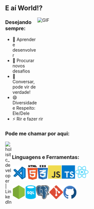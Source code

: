 ## E aí World!?

 <img align="right" alt="GIF" src="https://cdn.dribbble.com/users/1292677/screenshots/6139167/avento.gif" width="400" height="300" />

### Desejando sempre:

- 🌱 Aprender e desenvolver
- 👯 Procurar novos desafios
- 💬 Conversar, pode vir de verdade!
- 😄 Diversidade e Respeito: Ele/Dele
- ⚡ Rir e fazer rir

### Pode me chamar por aqui:

[<img align="left" alt="holisitc_developer | LinkedIn" width="22px" src="https://cdn.jsdelivr.net/npm/simple-icons@v3/icons/linkedin.svg" />][linkedin]

<br />

### Linguagens e Ferramentas:

<img align="left" alt="Visual Studio Code" width="50px" src="./assets/visual-studio-code.svg" />

<img align="left" alt="HTML5" width="33px" src="./assets/html5.svg" />
<!--Html5 Icon by Maninder Kaur on Iconscout-->

<img align="left" alt="CSS3" width="33px" src="./assets/css3.svg" />
<!--Css3 Icon by Maninder Kaur on Iconscout-->

<img align="left" alt="Javascript" width="44px" src="./assets/javascript.svg" />
<!--Javascript Icon by Icon Mafia on Iconscout-->

<img align="left" alt="Typescript" width="44px" src="./assets/typescript.svg" />
<!--Typescript Icon by Icon Mafia on Iconscout-->

<img align="left" alt="React" width="44px" src="./assets/react.svg" /><br><br><br>

<!--Typescript Icon by Icon Mafia on Iconscout-->

<img align="left" alt="Nodejs" width="44px" src="./assets/nodejs.svg" />
<!--Node Dot Js Icon by Icon 54 on Iconscout-->

<img align="left" alt="SQL" width="33px" src="./assets/sql-database-generic.svg" />
<!--SQL database generic Icon from Azure Vector Icons pack on Iconduck-->

<img align="left" alt="Postgresql" width="44px" src="./assets/postgresql.svg" />
<!--Postgresql Icon  by Icon 54 on Iconscout-->

<img align="left" alt="Git" width="44px" src="./assets/git.svg" />
<!--Git Icon by Icon Mafia on Iconscout-->

<img align="left" alt="Github" width="44px" src="./assets/github.svg" />
<!--Github Icon by Roundicons .com on Iconscout-->

<br />

</details>

[linkedin]: https://www.linkedin.com/in/fernando-valani-b9335b218/
